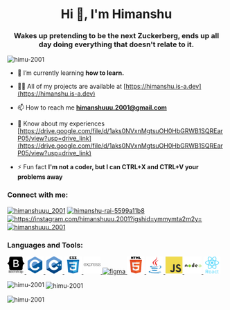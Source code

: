 <h1 align="center">Hi 👋, I'm Himanshu</h1>
<h3 align="center">Wakes up pretending to be the next Zuckerberg, ends up all day doing everything that doesn't relate to it.</h3>

<p align="left"> <img src="https://komarev.com/ghpvc/?username=himu-2001&label=Profile%20views&color=0e75b6&style=flat" alt="himu-2001" /> </p>

- 🌱 I’m currently learning **how to learn.**

- 👨‍💻 All of my projects are available at [https://himanshu.is-a.dev](https://himanshu.is-a.dev)

- 📫 How to reach me **himanshuuu.2001@gmail.com**

- 📄 Know about my experiences [https://drive.google.com/file/d/1aks0NVxnMgtsuOH0HbGRWB1SQREarP05/view?usp=drive_link](https://drive.google.com/file/d/1aks0NVxnMgtsuOH0HbGRWB1SQREarP05/view?usp=drive_link)

- ⚡ Fun fact **I'm not a coder, but I can CTRL+X and CTRL+V your problems away**

<h3 align="left">Connect with me:</h3>
<p align="left">
<a href="https://twitter.com/himanshuuu_2001" target="blank"><img align="center" src="https://raw.githubusercontent.com/rahuldkjain/github-profile-readme-generator/master/src/images/icons/Social/twitter.svg" alt="himanshuuu_2001" height="30" width="40" /></a>
<a href="https://linkedin.com/in/himanshu-rai-5599a11b8" target="blank"><img align="center" src="https://raw.githubusercontent.com/rahuldkjain/github-profile-readme-generator/master/src/images/icons/Social/linked-in-alt.svg" alt="himanshu-rai-5599a11b8" height="30" width="40" /></a>
<a href="https://instagram.com/https://instagram.com/himanshuuu.2001?igshid=ymmymta2m2y=" target="blank"><img align="center" src="https://raw.githubusercontent.com/rahuldkjain/github-profile-readme-generator/master/src/images/icons/Social/instagram.svg" alt="https://instagram.com/himanshuuu.2001?igshid=ymmymta2m2y=" height="30" width="40" /></a>
<a href="https://www.leetcode.com/himanshuuu_2001" target="blank"><img align="center" src="https://raw.githubusercontent.com/rahuldkjain/github-profile-readme-generator/master/src/images/icons/Social/leet-code.svg" alt="himanshuuu_2001" height="30" width="40" /></a>
</p>

<h3 align="left">Languages and Tools:</h3>
<p align="left"> <a href="https://getbootstrap.com" target="_blank" rel="noreferrer"> <img src="https://raw.githubusercontent.com/devicons/devicon/master/icons/bootstrap/bootstrap-plain-wordmark.svg" alt="bootstrap" width="40" height="40"/> </a> <a href="https://www.cprogramming.com/" target="_blank" rel="noreferrer"> <img src="https://raw.githubusercontent.com/devicons/devicon/master/icons/c/c-original.svg" alt="c" width="40" height="40"/> </a> <a href="https://www.w3schools.com/cpp/" target="_blank" rel="noreferrer"> <img src="https://raw.githubusercontent.com/devicons/devicon/master/icons/cplusplus/cplusplus-original.svg" alt="cplusplus" width="40" height="40"/> </a> <a href="https://www.w3schools.com/css/" target="_blank" rel="noreferrer"> <img src="https://raw.githubusercontent.com/devicons/devicon/master/icons/css3/css3-original-wordmark.svg" alt="css3" width="40" height="40"/> </a> <a href="https://expressjs.com" target="_blank" rel="noreferrer"> <img src="https://raw.githubusercontent.com/devicons/devicon/master/icons/express/express-original-wordmark.svg" alt="express" width="40" height="40"/> </a> <a href="https://www.figma.com/" target="_blank" rel="noreferrer"> <img src="https://www.vectorlogo.zone/logos/figma/figma-icon.svg" alt="figma" width="40" height="40"/> </a> <a href="https://www.w3.org/html/" target="_blank" rel="noreferrer"> <img src="https://raw.githubusercontent.com/devicons/devicon/master/icons/html5/html5-original-wordmark.svg" alt="html5" width="40" height="40"/> </a> <a href="https://www.java.com" target="_blank" rel="noreferrer"> <img src="https://raw.githubusercontent.com/devicons/devicon/master/icons/java/java-original.svg" alt="java" width="40" height="40"/> </a> <a href="https://developer.mozilla.org/en-US/docs/Web/JavaScript" target="_blank" rel="noreferrer"> <img src="https://raw.githubusercontent.com/devicons/devicon/master/icons/javascript/javascript-original.svg" alt="javascript" width="40" height="40"/> </a> <a href="https://nodejs.org" target="_blank" rel="noreferrer"> <img src="https://raw.githubusercontent.com/devicons/devicon/master/icons/nodejs/nodejs-original-wordmark.svg" alt="nodejs" width="40" height="40"/> </a> <a href="https://reactjs.org/" target="_blank" rel="noreferrer"> <img src="https://raw.githubusercontent.com/devicons/devicon/master/icons/react/react-original-wordmark.svg" alt="react" width="40" height="40"/> </a> </p>

<p><img align="left" src="https://github-readme-stats.vercel.app/api/top-langs?username=himu-2001&show_icons=true&locale=en&layout=compact" alt="himu-2001" /></p>

<p>&nbsp;<img align="center" src="https://github-readme-stats.vercel.app/api?username=himu-2001&show_icons=true&locale=en" alt="himu-2001" /></p>

<p><img align="center" src="https://github-readme-streak-stats.herokuapp.com/?user=himu-2001&" alt="himu-2001" /></p>
